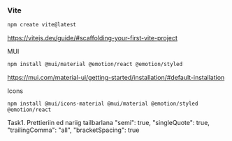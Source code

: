 ### Vite

```sh
npm create vite@latest
```

https://vitejs.dev/guide/#scaffolding-your-first-vite-project

MUI

```sh
npm install @mui/material @emotion/react @emotion/styled
```

https://mui.com/material-ui/getting-started/installation/#default-installation

Icons

```
npm install @mui/icons-material @mui/material @emotion/styled @emotion/react
```

Task1.
Prettieriin ed nariig tailbarlana
"semi": true,
"singleQuote": true,
"trailingComma": "all",
"bracketSpacing": true
